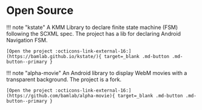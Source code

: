 # Open Source

!!! note "kstate"
    A KMM Library to declare finite state machine (FSM) following the SCXML spec. The project has a lib for declaring Android Navigation FSM.
    
    [Open the project :octicons-link-external-16:](https://bamlab.github.io/kstate/){ target=_blank .md-button .md-button--primary }


!!! note "alpha-movie"
    An Android library to display WebM movies with a transparent background. The project is a fork.
    
    [Open the project :octicons-link-external-16:](https://github.com/bamlab/alpha-movie){ target=_blank .md-button .md-button--primary }


